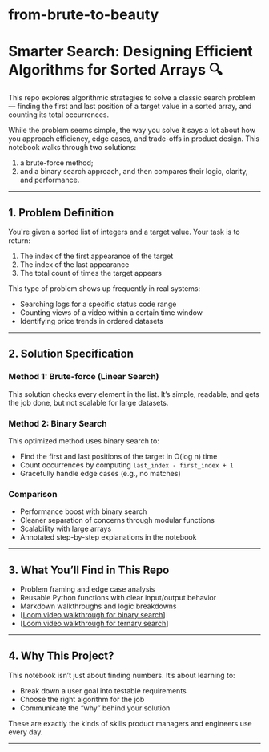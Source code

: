 # from-brute-to-beauty

# Smarter Search: Designing Efficient Algorithms for Sorted Arrays 🔍

This repo explores algorithmic strategies to solve a classic search problem — finding the first and last position of a target value in a sorted array, and counting its total occurrences.

While the problem seems simple, the way you solve it says a lot about how you approach efficiency, edge cases, and trade-offs in product design. This notebook walks through two solutions:
1. a brute-force method;
2. and a binary search approach,
and then compares their logic, clarity, and performance.

---

## 1. Problem Definition

You're given a sorted list of integers and a target value. Your task is to return:

1. The index of the first appearance of the target
2. The index of the last appearance
3. The total count of times the target appears

This type of problem shows up frequently in real systems:
- Searching logs for a specific status code range
- Counting views of a video within a certain time window
- Identifying price trends in ordered datasets

---

## 2. Solution Specification

### Method 1: Brute-force (Linear Search)
This solution checks every element in the list. It’s simple, readable, and gets the job done, but not scalable for large datasets.

### Method 2: Binary Search
This optimized method uses binary search to:
- Find the first and last positions of the target in O(log n) time
- Count occurrences by computing `last_index - first_index + 1`
- Gracefully handle edge cases (e.g., no matches)

### Comparison
- Performance boost with binary search
- Cleaner separation of concerns through modular functions
- Scalability with large arrays
- Annotated step-by-step explanations in the notebook

---

## 3. What You’ll Find in This Repo

- Problem framing and edge case analysis
- Reusable Python functions with clear input/output behavior
- Markdown walkthroughs and logic breakdowns
- [[Loom video walkthrough for binary search](https://www.loom.com/share/43c458b8616b4f6bb3ab758afe59f884?sid=558ff883-7616-4b2d-a8b7-16f5c4c61615)]
- [[Loom video walkthrough for ternary search](https://www.loom.com/share/82deb6dade1e41b29b0c96607f7ce814?sid=519ec03a-865d-41e7-985b-af5b476e7269)]

---

## 4. Why This Project?

This notebook isn’t just about finding numbers. It’s about learning to:
- Break down a user goal into testable requirements
- Choose the right algorithm for the job
- Communicate the “why” behind your solution

These are exactly the kinds of skills product managers and engineers use every day.

---


